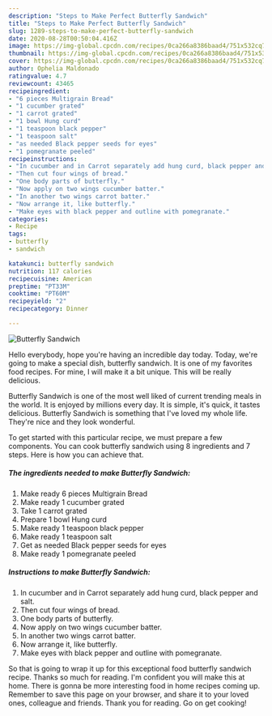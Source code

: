 ```yaml
---
description: "Steps to Make Perfect Butterfly Sandwich"
title: "Steps to Make Perfect Butterfly Sandwich"
slug: 1289-steps-to-make-perfect-butterfly-sandwich
date: 2020-08-28T00:50:04.416Z
image: https://img-global.cpcdn.com/recipes/0ca266a8386baad4/751x532cq70/butterfly-sandwich-recipe-main-photo.jpg
thumbnail: https://img-global.cpcdn.com/recipes/0ca266a8386baad4/751x532cq70/butterfly-sandwich-recipe-main-photo.jpg
cover: https://img-global.cpcdn.com/recipes/0ca266a8386baad4/751x532cq70/butterfly-sandwich-recipe-main-photo.jpg
author: Ophelia Maldonado
ratingvalue: 4.7
reviewcount: 43465
recipeingredient:
- "6 pieces Multigrain Bread"
- "1 cucumber grated"
- "1 carrot grated"
- "1 bowl Hung curd"
- "1 teaspoon black pepper"
- "1 teaspoon salt"
- "as needed Black pepper seeds for eyes"
- "1 pomegranate peeled"
recipeinstructions:
- "In cucumber and in Carrot separately add hung curd, black pepper and salt."
- "Then cut four wings of bread."
- "One body parts of butterfly."
- "Now apply on two wings cucumber batter."
- "In another two wings carrot batter."
- "Now arrange it, like butterfly."
- "Make eyes with black pepper and outline with pomegranate."
categories:
- Recipe
tags:
- butterfly
- sandwich

katakunci: butterfly sandwich 
nutrition: 117 calories
recipecuisine: American
preptime: "PT33M"
cooktime: "PT60M"
recipeyield: "2"
recipecategory: Dinner

---
```



![Butterfly Sandwich](https://img-global.cpcdn.com/recipes/0ca266a8386baad4/751x532cq70/butterfly-sandwich-recipe-main-photo.jpg)

Hello everybody, hope you're having an incredible day today. Today, we're going to make a special dish, butterfly sandwich. It is one of my favorites food recipes. For mine, I will make it a bit unique. This will be really delicious.



Butterfly Sandwich is one of the most well liked of current trending meals in the world. It is enjoyed by millions every day. It is simple, it's quick, it tastes delicious. Butterfly Sandwich is something that I've loved my whole life. They're nice and they look wonderful.


To get started with this particular recipe, we must prepare a few components. You can cook butterfly sandwich using 8 ingredients and 7 steps. Here is how you can achieve that.

<!--inarticleads1-->

##### The ingredients needed to make Butterfly Sandwich:

1. Make ready 6 pieces Multigrain Bread
1. Make ready 1 cucumber grated
1. Take 1 carrot grated
1. Prepare 1 bowl Hung curd
1. Make ready 1 teaspoon black pepper
1. Make ready 1 teaspoon salt
1. Get as needed Black pepper seeds for eyes
1. Make ready 1 pomegranate peeled




<!--inarticleads2-->

##### Instructions to make Butterfly Sandwich:

1. In cucumber and in Carrot separately add hung curd, black pepper and salt.
1. Then cut four wings of bread.
1. One body parts of butterfly.
1. Now apply on two wings cucumber batter.
1. In another two wings carrot batter.
1. Now arrange it, like butterfly.
1. Make eyes with black pepper and outline with pomegranate.




So that is going to wrap it up for this exceptional food butterfly sandwich recipe. Thanks so much for reading. I'm confident you will make this at home. There is gonna be more interesting food in home recipes coming up. Remember to save this page on your browser, and share it to your loved ones, colleague and friends. Thank you for reading. Go on get cooking!
